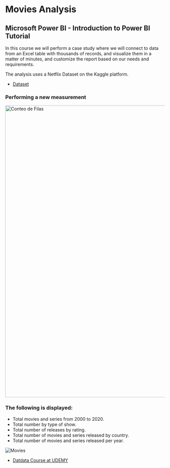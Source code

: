 # Movies  Analysis
## Microsoft Power BI - Introduction to Power BI Tutorial

In this course we will perform a case study where we will connect to data from an Excel table with thousands of records, and visualize them in a matter of minutes, and customize the report based on our needs and requirements.

The analysis uses a Netflix Dataset on the Kaggle platform.

* [Dataset](https://www.kaggle.com/datasets/syedmubarak/netflix-dataset-latest-2021)

### Performing a new measurement

<img width="920" alt="Conteo de Filas" src="https://user-images.githubusercontent.com/78714438/185511163-c1f09f52-d948-4197-847e-46c3511aa992.png">

### The following is displayed:

+ Total movies and series from 2000 to 2020.
+ Total number by type of show.
+ Total number of releases by rating.
+ Total number of movies and series released by country.
+ Total number of movies and series released per year.


![Movies](https://user-images.githubusercontent.com/78714438/168483778-3ea0c027-6397-45c9-83d5-1e3c63c06dac.png)


* [Datdata Course at UDEMY ](https://www.udemy.com/course/power-bi-analisis-datos-business-intelligence/)
